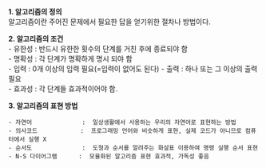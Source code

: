 **1. 알고리즘의 정의**   
알고리즘이란 주어진 문제에서 필요한 답을 얻기위한 절차나 방법이다.

**2. 알고리즘의 조건**   
    - 유한성 : 반드시 유한한 횟수의 단계를 거친 후에 종료되야 함       
    - 명확성 : 각 단계가 명확하게 명시 되야 함     
    - 입력   : 0개 이상의 입력 필요(=입력이 없어도 된다)
    - 출력   : 하나 또는 그 이상의 출력 필요   
    - 효과성 : 각 단계들 효과적이어야 함.   

**3. 알고리즘의 표현 방법**  

    - 자연어              :  일상생활에서 사용하는 우리의 자연어로 표현하는 방법   
    - 의사코드            :  프로그래밍 언어와 비슷하게 표현, 실제 코드가 아니므로 컴퓨터에서 실행 X    
    - 순서도              :  도형과 순서를 알려주는 화살표 이용하여 명령 실행 순서 표현   
    - N-S 다이어그램      :  모율화된 알고리즘 표현 효과적, 가독성 좋음



